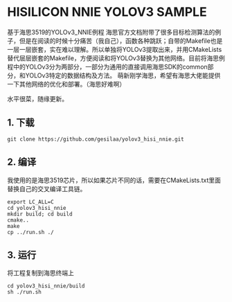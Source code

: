 # HISILICON NNIE YOLOV3 SAMPLE
基于海思3519的YOLOv3_NNIE例程
海思官方文档附带了很多目标检测算法的例子，但是在阅读的时候十分痛苦（我自己），函数各种跳跃；自带的Makefile也是一层一层嵌套，实在难以理解。所以单独将YOLOv3提取出来，并用CMakeLists替代层层嵌套的Makefile，方便阅读和将YOLOv3替换为其他网络。目前将海思例程中的YOLOv3分为两部分，一部分为通用的直接调用海思SDK的common部分，和YOLOv3特定的数据结构及方法。
萌新刚学海思，希望有海思大佬能提供一下其他网络的优化和部署。（海思好难啊）</p>
水平很菜，随缘更新。


## 1. 下载
```git clone https://github.com/gesilaa/yolov3_hisi_nnie.git```

## 2. 编译
我使用的是海思3519芯片，所以如果芯片不同的话，需要在CMakeLists.txt里面替换自己的交叉编译工具链。
```
export LC_ALL=C
cd yolov3_hisi_nnie
mkdir build; cd build
cmake..
make
cp ../run.sh ./
```

## 3. 运行
将工程复制到海思终端上
```
cd yolov3_hisi_nnie/build
sh ./run.sh
```
